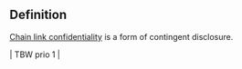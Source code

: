 ## Definition
[Chain link confidentiality](chain-link-confidentiality) is a form of contingent disclosure.

| TBW prio 1 |
